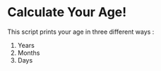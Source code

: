 # Calculate Your Age!

This script prints your age in three different ways : 
1. Years
2. Months
3. Days
